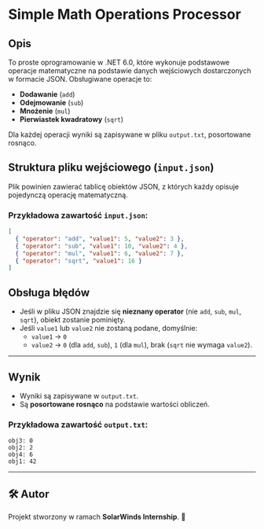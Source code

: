 # Simple Math Operations Processor

## Opis
To proste oprogramowanie w .NET 6.0, które wykonuje podstawowe operacje matematyczne na podstawie danych wejściowych dostarczonych w formacie JSON. Obsługiwane operacje to:
- **Dodawanie** (`add`)
- **Odejmowanie** (`sub`)
- **Mnożenie** (`mul`)
- **Pierwiastek kwadratowy** (`sqrt`)

Dla każdej operacji wyniki są zapisywane w pliku `output.txt`, posortowane rosnąco.

## Struktura pliku wejściowego (`input.json`)
Plik powinien zawierać tablicę obiektów JSON, z których każdy opisuje pojedynczą operację matematyczną.

### Przykładowa zawartość `input.json`:
```json
[
  { "operator": "add", "value1": 5, "value2": 3 },
  { "operator": "sub", "value1": 10, "value2": 4 },
  { "operator": "mul", "value1": 6, "value2": 7 },
  { "operator": "sqrt", "value1": 16 }
]
```

## Obsługa błędów
- Jeśli w pliku JSON znajdzie się **nieznany operator** (nie `add`, `sub`, `mul`, `sqrt`), obiekt zostanie pominięty.
- Jeśli `value1` lub `value2` nie zostaną podane, domyślnie:
  - `value1` → `0`
  - `value2` → `0` (dla `add`, `sub`), `1` (dla `mul`), brak (`sqrt` nie wymaga `value2`).

---

## Wynik
- Wyniki są zapisywane w `output.txt`.
- Są **posortowane rosnąco** na podstawie wartości obliczeń.

### Przykładowa zawartość `output.txt`:
```
obj3: 0
obj2: 2
obj4: 6
obj1: 42
```

---

## 🛠 Autor
Projekt stworzony w ramach **SolarWinds Internship**. 🚀
